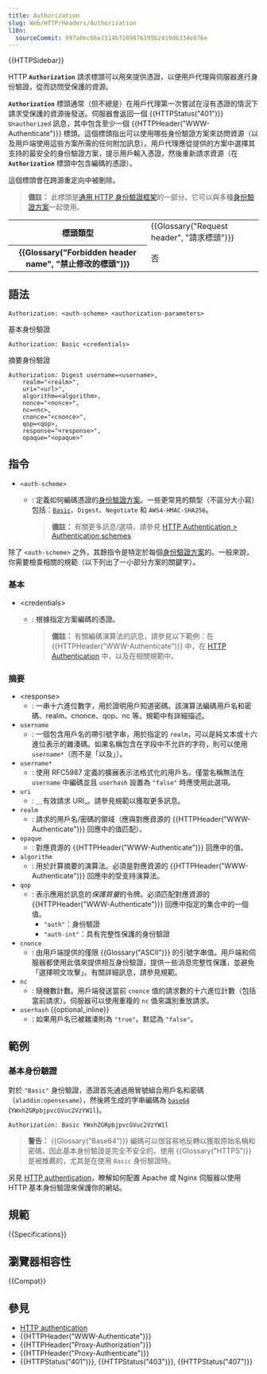 ```yaml
---
title: Authorization
slug: Web/HTTP/Headers/Authorization
l10n:
  sourceCommit: 997a0ec66e1514b7269076195b2419db334e876e
---
```


{{HTTPSidebar}}

HTTP **`Authorization`** 請求標頭可以用來提供憑證，以便用戶代理與伺服器進行身份驗證，從而訪問受保護的資源。

**`Authorization`** 標頭通常（但不總是）在用戶代理第一次嘗試在沒有憑證的情況下請求受保護的資源後發送。伺服器會返回一個 {{HTTPStatus("401")}} `Unauthorized` 訊息，其中包含至少一個 {{HTTPHeader("WWW-Authenticate")}} 標頭。這個標頭指出可以使用哪些身份驗證方案來訪問資源（以及用戶端使用這些方案所需的任何附加訊息）。用戶代理應從提供的方案中選擇其支持的最安全的身份驗證方案，提示用戶輸入憑證，然後重新請求資源（在 **`Authorization`** 標頭中包含編碼的憑證）。

這個標頭會在跨源重定向中被刪除。

> **備註：** 此標頭是[通用 HTTP 身份驗證框架](/zh-TW/docs/Web/HTTP/Authentication#通用_HTTP_身份驗證框架)的一部分。它可以與多種[身份驗證方案](/zh-TW/docs/Web/HTTP/Authentication#身份驗證方案)一起使用。

<table class="properties">
  <tbody>
    <tr>
      <th scope="row">標頭類型</th>
      <td>{{Glossary("Request header", "請求標頭")}}</td>
    </tr>
    <tr>
      <th scope="row">{{Glossary("Forbidden header name", "禁止修改的標頭")}}</th>
      <td>否</td>
    </tr>
  </tbody>
</table>

## 語法

```http
Authorization: <auth-scheme> <authorization-parameters>
```

基本身份驗證

```http
Authorization: Basic <credentials>
```

摘要身份驗證

```http
Authorization: Digest username=<username>,
    realm="<realm>",
    uri="<url>",
    algorithm=<algorithm>,
    nonce="<nonce>",
    nc=<nc>,
    cnonce="<cnonce>",
    qop=<qop>,
    response="<response>",
    opaque="<opaque>"
```

## 指令

- `<auth-scheme>`

  - : 定義如何編碼憑證的[身份驗證方案](/zh-TW/docs/Web/HTTP/Authentication#身份驗證方案)。一些更常見的類型（不區分大小寫）包括：[`Basic`](/zh-TW/docs/Web/HTTP/Authentication#基本身份驗證方案)、`Digest`、`Negotiate` 和 `AWS4-HMAC-SHA256`。

    > **備註：** 有關更多訊息/選項，請參見 [HTTP Authentication > Authentication schemes](/zh-TW/docs/Web/HTTP/Authentication#身份驗證方案)

除了 `<auth-scheme>` 之外，其餘指令是特定於每個[身份驗證方案](/zh-TW/docs/Web/HTTP/Authentication#身份驗證方案)的。一般來說，你需要檢查相關的規範（以下列出了一小部分方案的關鍵字）。

### 基本

- \<credentials>

  - : 根據指定方案編碼的憑證。

    > **備註：** 有關編碼演算法的訊息，請參見以下範例：在 {{HTTPHeader("WWW-Authenticate")}} 中，在 [HTTP Authentication](/zh-TW/docs/Web/HTTP/Authentication) 中，以及在相關規範中。

### 摘要

- \<response>
  - : 一串十六進位數字，用於證明用戶知道密碼。該演算法編碼用戶名和密碼、realm、cnonce、qop、nc 等。規範中有詳細描述。
- `username`
  - : 一個包含用戶名的帶引號字串，用於指定的 `realm`，可以是純文本或十六進位表示的雜湊碼。如果名稱包含在字段中不允許的字符，則可以使用 `username*`（而不是「以及」）。
- `username*`
  - : 使用 RFC5987 定義的擴展表示法格式化的用戶名。僅當名稱無法在 `username` 中編碼並且 `userhash` 設置為 `"false"` 時應使用此選項。
- `uri`
  - : ＿有效請求 URI_。請參見規範以獲取更多訊息。
- `realm`
  - : 請求的用戶名/密碼的領域（應與對應資源的 {{HTTPHeader("WWW-Authenticate")}} 回應中的值匹配）。
- `opaque`
  - : 對應資源的 {{HTTPHeader("WWW-Authenticate")}} 回應中的值。
- `algorithm`
  - : 用於計算摘要的演算法。必須是對應資源的 {{HTTPHeader("WWW-Authenticate")}} 回應中的受支持演算法。
- `qop`
  - : 表示應用於訊息的*保護質量*的令牌。必須匹配對應資源的 {{HTTPHeader("WWW-Authenticate")}} 回應中指定的集合中的一個值。
    - `"auth"`：身份驗證
    - `"auth-int"`：具有完整性保護的身份驗證
- `cnonce`
  - : 由用戶端提供的僅限 {{Glossary("ASCII")}} 的引號字串值。用戶端和伺服器都使用此值來提供相互身份驗證，提供一些消息完整性保護，並避免「選擇明文攻擊」。有關詳細訊息，請參見規範。
- `nc`
  - : 隨機數計數。用戶端發送當前 `cnonce` 值的請求數的十六進位計數（包括當前請求）。伺服器可以使用重複的 `nc` 值來識別重放請求。
- `userhash` {{optional_inline}}
  - : 如果用戶名已被雜湊則為 `"true"`。默認為 `"false"`。

## 範例

### 基本身份驗證

對於 `"Basic"` 身份驗證，憑證首先通過用冒號組合用戶名和密碼（`aladdin:opensesame`），然後將生成的字串編碼為 [`base64`](/zh-TW/docs/Glossary/Base64) (`YWxhZGRpbjpvcGVuc2VzYW1l`)。

```http
Authorization: Basic YWxhZGRpbjpvcGVuc2VzYW1l
```

> **警告：** {{Glossary("Base64")}} 編碼可以很容易地反轉以獲取原始名稱和密碼，因此基本身份驗證是完全不安全的。使用 {{Glossary("HTTPS")}} 是被推薦的，尤其是在使用 `Basic` 身份驗證時。

另見 [HTTP authentication](/zh-TW/docs/Web/HTTP/Authentication)，瞭解如何配置 Apache 或 Nginx 伺服器以使用 HTTP 基本身份驗證來保護你的網站。

## 規範

{{Specifications}}

## 瀏覽器相容性

{{Compat}}

## 參見

- [HTTP authentication](/zh-TW/docs/Web/HTTP/Authentication)
- {{HTTPHeader("WWW-Authenticate")}}
- {{HTTPHeader("Proxy-Authorization")}}
- {{HTTPHeader("Proxy-Authenticate")}}
- {{HTTPStatus("401")}}, {{HTTPStatus("403")}}, {{HTTPStatus("407")}}
